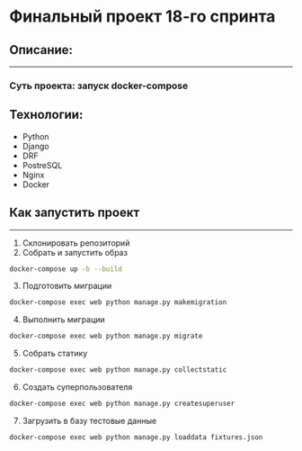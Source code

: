 # Финальный проект 18-го спринта

## Описание:
___
### Суть проекта: запуск docker-compose
## Технологии:
- Python
- Django
- DRF
- PostreSQL
- Nginx
- Docker

## Как запустить проект
___
1. Склонировать репозиторий
2. Собрать и запустить образ
```sh
docker-compose up -b --build
```
3. Подготовить миграции
```sh
docker-compose exec web python manage.py makemigration
```
4. Выполнить миграции
```sh
docker-compose exec web python manage.py migrate
```
5. Собрать статику
```sh
docker-compose exec web python manage.py collectstatic
```
6. Создать суперпользователя
```sh
docker-compose exec web python manage.py createsuperuser
```
7. Загрузить в базу тестовые данные
```sh
docker-compose exec web python manage.py loaddata fixtures.json
```